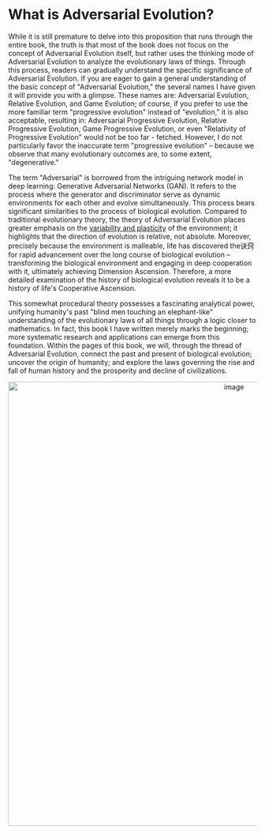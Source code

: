 # What is Adversarial Evolution?  
While it is still premature to delve into this proposition that runs through the entire book, the truth is that most of the book does not focus on the concept of Adversarial Evolution itself, but rather uses the thinking mode of Adversarial Evolution to analyze the evolutionary laws of things. Through this process, readers can gradually understand the specific significance of Adversarial Evolution. If you are eager to gain a general understanding of the basic concept of "Adversarial Evolution," the several names I have given it will provide you with a glimpse. These names are: Adversarial Evolution, Relative Evolution, and Game Evolution; of course, if you prefer to use the more familiar term "progressive evolution" instead of "evolution," it is also acceptable, resulting in: Adversarial Progressive Evolution, Relative Progressive Evolution, Game Progressive Evolution, or even "Relativity of Progressive Evolution" would not be too far - fetched. However, I do not particularly favor the inaccurate term "progressive evolution" – because we observe that many evolutionary outcomes are, to some extent, "degenerative."  

The term "Adversarial" is borrowed from the intriguing network model in deep learning: Generative Adversarial Networks (GAN). It refers to the process where the generator and discriminator serve as dynamic environments for each other and evolve simultaneously. This process bears significant similarities to the process of biological evolution. Compared to traditional evolutionary theory, the theory of Adversarial Evolution places greater emphasis on the [variability and plasticity]() of the environment; it highlights that the direction of evolution is relative, not absolute. Moreover, precisely because the environment is malleable, life has discovered the诀窍 for rapid advancement over the long course of biological evolution – transforming the biological environment and engaging in deep cooperation with it, ultimately achieving Dimension Ascension. Therefore, a more detailed examination of the history of biological evolution reveals it to be a history of life's Cooperative Ascension.  

This somewhat procedural theory possesses a fascinating analytical power, unifying humanity's past "blind men touching an elephant-like" understanding of the evolutionary laws of all things through a logic closer to mathematics. In fact, this book I have written merely marks the beginning; more systematic research and applications can emerge from this foundation. Within the pages of this book, we will, through the thread of Adversarial Evolution, connect the past and present of biological evolution; uncover the origin of humanity; and explore the laws governing the rise and fall of human history and the prosperity and decline of civilizations.  

<p align="center"><img width="900" alt="image" src="https://github.com/user-attachments/assets/9bec3d6d-631e-4b2e-8f7c-e892482ca880" /></p>